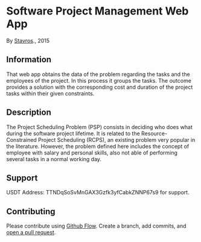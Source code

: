 # Software Project Management Web App 

By [Stavros](https://github.com/stavrosk7)., 2015        

## Information

That web app obtains the data of the problem regarding the tasks and the employees of the project. In this process it groups the tasks. The outcome provides a solution with the corresponding cost and duration of the project tasks within their given constraints.

## Description 	

The Project Scheduling Problem (PSP) consists in deciding who does what during the software project lifetime. It is related to the Resource-Constrained Project Scheduling (RCPS), an existing problem very popular in the literature. However, the problem defined here includes the concept of employee with salary and personal skills, also not able of performing several tasks in a normal working day.

## Support

USDT Address: TTNDqSoSvMnGAX3Gzfk3yfCabkZNNP67s9 for support.

## Contributing

Please contribute using [Github Flow](https://guides.github.com/introduction/flow/). Create a branch, add commits, and [open a pull request](https://github.com/fraction/readme-boilerplate/compare/).
